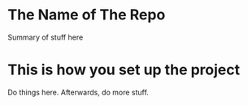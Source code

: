 # The Name of The Repo

Summary of stuff here

# This is how you set up the project

Do things here. Afterwards, do more stuff.
